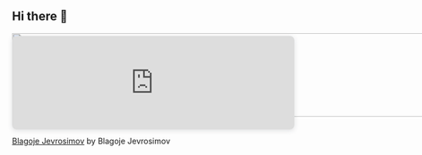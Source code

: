 ## Hi there 👋
<img src="https://www.canva.com/design/DAGJOr1Zz-g/1QU0kPyrwJuZ_WN6xjmTVg/view" style="height: 150px;
  width: 100%;
  position: absolute;
  margin: 0px;">
  <div style="position: relative; width: 100%; height: 0; padding-top: 33.3333%;
 padding-bottom: 0; box-shadow: 0 2px 8px 0 rgba(63,69,81,0.16); margin-top: 1.6em; margin-bottom: 0.9em; overflow: hidden;
 border-radius: 8px; will-change: transform;">
  <iframe loading="lazy" style="position: absolute; width: 100%; height: 100%; top: 0; left: 0; border: none; padding: 0;margin: 0;"
    src="https:&#x2F;&#x2F;www.canva.com&#x2F;design&#x2F;DAGJOr1Zz-g&#x2F;1QU0kPyrwJuZ_WN6xjmTVg&#x2F;view?embed" allowfullscreen="allowfullscreen" allow="fullscreen">
  </iframe>
</div>
<a href="https:&#x2F;&#x2F;www.canva.com&#x2F;design&#x2F;DAGJOr1Zz-g&#x2F;1QU0kPyrwJuZ_WN6xjmTVg&#x2F;view?utm_content=DAGJOr1Zz-g&amp;utm_campaign=designshare&amp;utm_medium=embeds&amp;utm_source=link" target="_blank" rel="noopener">Blagoje Jevrosimov</a> by Blagoje Jevrosimov
<!--
**BlagojeJevrosimov/BlagojeJevrosimov** is a ✨ _special_ ✨ repository because its `README.md` (this file) appears on your GitHub profile.

Here are some ideas to get you started:

- 🔭 I’m currently working on ...
- 🌱 I’m currently learning ...
- 👯 I’m looking to collaborate on ...
- 🤔 I’m looking for help with ...
- 💬 Ask me about ...
- 📫 How to reach me: ...
- 😄 Pronouns: ...
- ⚡ Fun fact: ...
-->

